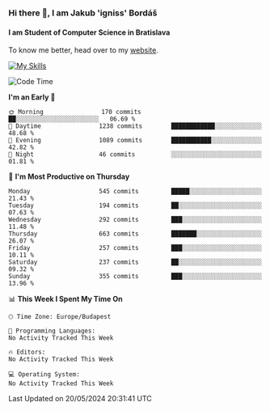 ### Hi there 👋, I am Jakub 'igniss' Bordáš

#### I am Student of Computer Science in Bratislava
To know me better, head over to my [website](https://bordas.sk).

[![My Skills](https://skillicons.dev/icons?i=js,html,css,figma,svelte,java,kotlin,python,postgresql,typescript,nest,nodejs)](https://bordas.sk)


<!--START_SECTION:waka-->
![Code Time](http://img.shields.io/badge/Code%20Time-1%2C480%20hrs%205%20mins-blue)

**I'm an Early 🐤** 

```text
🌞 Morning                170 commits         ██░░░░░░░░░░░░░░░░░░░░░░░   06.69 % 
🌆 Daytime                1238 commits        ████████████░░░░░░░░░░░░░   48.68 % 
🌃 Evening                1089 commits        ███████████░░░░░░░░░░░░░░   42.82 % 
🌙 Night                  46 commits          ░░░░░░░░░░░░░░░░░░░░░░░░░   01.81 % 
```
📅 **I'm Most Productive on Thursday** 

```text
Monday                   545 commits         █████░░░░░░░░░░░░░░░░░░░░   21.43 % 
Tuesday                  194 commits         ██░░░░░░░░░░░░░░░░░░░░░░░   07.63 % 
Wednesday                292 commits         ███░░░░░░░░░░░░░░░░░░░░░░   11.48 % 
Thursday                 663 commits         ███████░░░░░░░░░░░░░░░░░░   26.07 % 
Friday                   257 commits         ███░░░░░░░░░░░░░░░░░░░░░░   10.11 % 
Saturday                 237 commits         ██░░░░░░░░░░░░░░░░░░░░░░░   09.32 % 
Sunday                   355 commits         ███░░░░░░░░░░░░░░░░░░░░░░   13.96 % 
```


📊 **This Week I Spent My Time On** 

```text
🕑︎ Time Zone: Europe/Budapest

💬 Programming Languages: 
No Activity Tracked This Week

🔥 Editors: 
No Activity Tracked This Week

💻 Operating System: 
No Activity Tracked This Week
```


 Last Updated on 20/05/2024 20:31:41 UTC
<!--END_SECTION:waka-->
